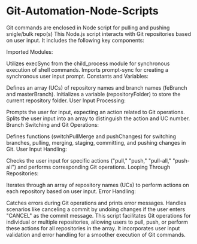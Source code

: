 # Git-Automation-Node-Scripts
Git commands are enclosed in Node script for pulling and pushing snigle/bulk repo(s)
This Node.js script interacts with Git repositories based on user input. It includes the following key components:

Imported Modules:

Utilizes execSync from the child_process module for synchronous execution of shell commands.
Imports prompt-sync for creating a synchronous user input prompt.
Constants and Variables:

Defines an array (UCs) of repository names and branch names (feBranch and masterBranch).
Initializes a variable (repositoryFolder) to store the current repository folder.
User Input Processing:

Prompts the user for input, expecting an action related to Git operations.
Splits the user input into an array to distinguish the action and UC number.
Branch Switching and Git Operations:

Defines functions (switchPullMerge and pushChanges) for switching branches, pulling, merging, staging, committing, and pushing changes in Git.
User Input Handling:

Checks the user input for specific actions ("pull," "push," "pull-all," "push-all") and performs corresponding Git operations.
Looping Through Repositories:

Iterates through an array of repository names (UCs) to perform actions on each repository based on user input.
Error Handling:

Catches errors during Git operations and prints error messages.
Handles scenarios like canceling a commit by undoing changes if the user enters "CANCEL" as the commit message.
This script facilitates Git operations for individual or multiple repositories, allowing users to pull, push, or perform these actions for all repositories in the array. It incorporates user input validation and error handling for a smoother execution of Git commands.
